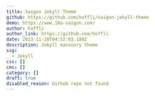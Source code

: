 ```yaml
---
title: Saigon Jekyll Theme
github: https://github.com/hoffli/saigon-jekyll-theme
demo: https://www.18a-saigon.com/
author: hoffli
author_link: https://github.com/hoffli
date: 2023-11-28T04:52:03.188Z
description: Jekyll mansonry theme
ssg:
  - Jekyll
css: []
cms: []
category: []
draft: true
disabled_reason: Github repo not found
---
```

